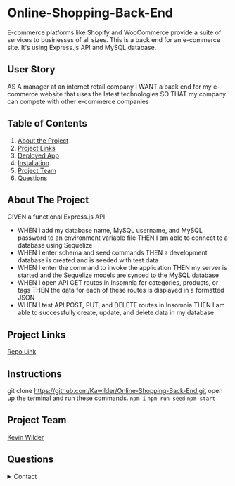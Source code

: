 # Online-Shopping-Back-End
E-commerce platforms like Shopify and WooCommerce provide a suite of services to businesses of all sizes. This is a back end for an e-commerce site. It's using Express.js API and MySQL database.

## User Story
AS A manager at an internet retail company
I WANT a back end for my e-commerce website that uses the latest technologies
SO THAT my company can compete with other e-commerce companies

## Table of Contents 
1. [About the Project](#About-The-Project)
1. [Project Links](#Project-Links)
1. [Deployed App](#Deployed-App)
1. [Installation](#Installation)
1. [Project Team](#Project-Team)
1. [Questions](#Questions)

## About The Project
GIVEN a functional Express.js API
- WHEN I add my database name, MySQL username, and MySQL password to an environment variable file
THEN I am able to connect to a database using Sequelize
- WHEN I enter schema and seed commands
THEN a development database is created and is seeded with test data
- WHEN I enter the command to invoke the application
THEN my server is started and the Sequelize models are synced to the MySQL database
- WHEN I open API GET routes in Insomnia for categories, products, or tags
THEN the data for each of these routes is displayed in a formatted JSON
- WHEN I test API POST, PUT, and DELETE routes in Insomnia
THEN I am able to successfully create, update, and delete data in my database

## Project Links
[Repo Link](https://github.com/Kawilder/Online-Shopping-Back-End) <br>

## Instructions
git clone https://github.com/Kawilder/Online-Shopping-Back-End.git
open up the terminal and run these commands.
`npm i`
`npm run seed`
`npm start`

## Project Team
[Kevin Wilder](https://github.com/Kawilder) <br>

## Questions
<details>
    <summary>Contact</summary>
    kevin_wilde564@yahoo.com
</details>